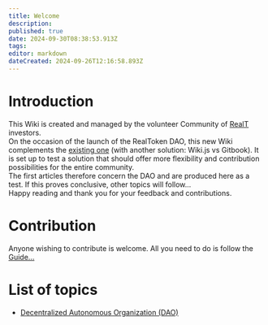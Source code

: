 ```yaml
---
title: Welcome
description: 
published: true
date: 2024-09-30T08:38:53.913Z
tags: 
editor: markdown
dateCreated: 2024-09-26T12:16:58.893Z
---
```



# Introduction

This Wiki is created and managed by the volunteer Community of [RealT](https://realt.co/) investors.  
On the occasion of the launch of the RealToken DAO, this new Wiki complements the [existing one](https://community-realt.gitbook.io/tuto-community) (with another solution: Wiki.js vs Gitbook). It is set up to test a solution that should offer more flexibility and contribution possibilities for the entire community.  
The first articles therefore concern the DAO and are produced here as a test. If this proves conclusive, other topics will follow...  
Happy reading and thank you for your feedback and contributions.

# Contribution
Anyone wishing to contribute is welcome. All you need to do is follow the [Guide...](/en/Tuto/Guide) 

# List of topics 

-   [Decentralized Autonomous Organization (DAO)](/en/DAO)



